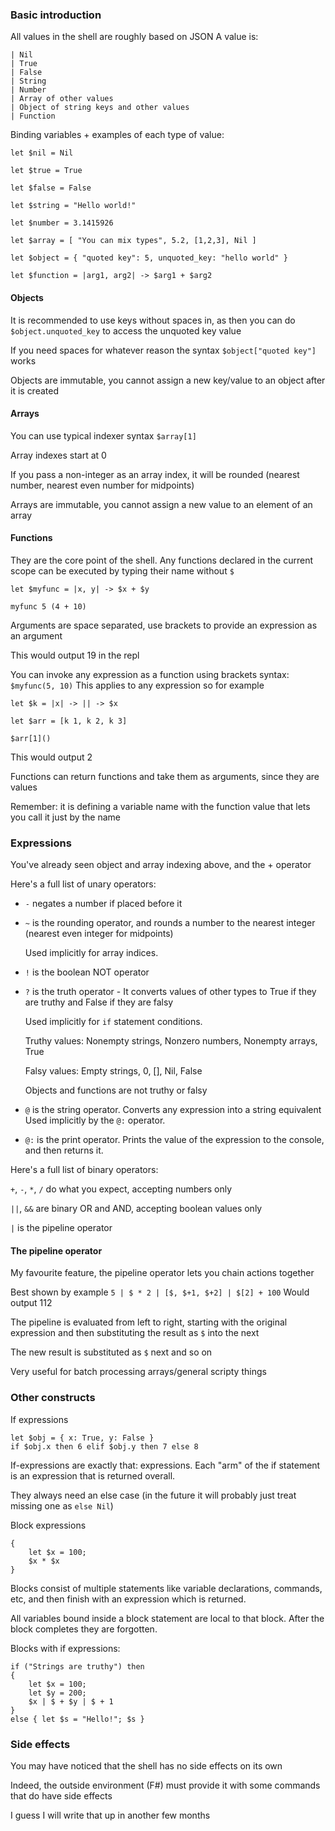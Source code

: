 ### Basic introduction

All values in the shell are roughly based on JSON
A value is:
```
| Nil
| True
| False
| String
| Number
| Array of other values
| Object of string keys and other values
| Function
```

Binding variables + examples of each type of value:
```
let $nil = Nil

let $true = True

let $false = False

let $string = "Hello world!"

let $number = 3.1415926

let $array = [ "You can mix types", 5.2, [1,2,3], Nil ]

let $object = { "quoted key": 5, unquoted_key: "hello world" }

let $function = |arg1, arg2| -> $arg1 + $arg2
```

#### Objects

It is recommended to use keys without spaces in, as then you can do `$object.unquoted_key` to access the unquoted key value

If you need spaces for whatever reason the syntax `$object["quoted key"]` works

Objects are immutable, you cannot assign a new key/value to an object after it is created

#### Arrays

You can use typical indexer syntax `$array[1]`

Array indexes start at 0

If you pass a non-integer as an array index, it will be rounded (nearest number, nearest even number for midpoints)

Arrays are immutable, you cannot assign a new value to an element of an array

#### Functions

They are the core point of the shell. Any functions declared in the current scope can be executed by typing their name without `$`
```
let $myfunc = |x, y| -> $x + $y

myfunc 5 (4 + 10)
```
Arguments are space separated, use brackets to provide an expression as an argument

This would output 19 in the repl

You can invoke any expression as a function using brackets syntax:
`$myfunc(5, 10)`
This applies to any expression so for example
```
let $k = |x| -> || -> $x

let $arr = [k 1, k 2, k 3]

$arr[1]()
```
This would output 2

Functions can return functions and take them as arguments, since they are values

Remember: it is defining a variable name with the function value that lets you call it just by the name

### Expressions

You've already seen object and array indexing above, and the + operator

Here's a full list of unary operators:
- `-` negates a number if placed before it
- `~` is the rounding operator, and rounds a number to the nearest integer (nearest even integer for midpoints)

  Used implicitly for array indices.

- `!` is the boolean NOT operator
- `?` is the truth operator - It converts values of other types to True if they are truthy and False if they are falsy

  Used implicitly for `if` statement conditions.
  
  Truthy values: Nonempty strings, Nonzero numbers, Nonempty arrays, True
  
  Falsy values: Empty strings, 0, [], Nil, False
  
  Objects and functions are not truthy or falsy
- `@` is the string operator. Converts any expression into a string equivalent
  Used implicitly by the `@:` operator.
- `@:` is the print operator. Prints the value of the expression to the console, and then returns it.

Here's a full list of binary operators:

`+`, `-`, `*`, `/` do what you expect, accepting numbers only

`||`, `&&` are binary OR and AND, accepting boolean values only

`|` is the pipeline operator

#### The pipeline operator

My favourite feature, the pipeline operator lets you chain actions together

Best shown by example
`5 | $ * 2 | [$, $+1, $+2] | $[2] + 100`
Would output 112

The pipeline is evaluated from left to right, starting with the original expression and then substituting the result as `$` into the next

The new result is substituted as `$` next and so on

Very useful for batch processing arrays/general scripty things

### Other constructs

If expressions
```
let $obj = { x: True, y: False }
if $obj.x then 6 elif $obj.y then 7 else 8
```
If-expressions are exactly that: expressions. Each "arm" of the if statement is an expression that is returned overall.

They always need an else case (in the future it will probably just treat missing one as `else Nil`)

Block expressions
```
{
    let $x = 100;
    $x * $x
}
```
Blocks consist of multiple statements like variable declarations, commands, etc, and then finish with an expression which is returned.

All variables bound inside a block statement are local to that block. After the block completes they are forgotten.

Blocks with if expressions:

```
if ("Strings are truthy") then
{
    let $x = 100;
    let $y = 200;
    $x | $ + $y | $ + 1
}
else { let $s = "Hello!"; $s }
```

### Side effects

You may have noticed that the shell has no side effects on its own

Indeed, the outside environment (F#) must provide it with some commands that do have side effects

I guess I will write that up in another few months
